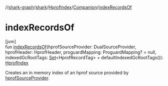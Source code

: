 //[shark-graph](../../../../index.md)/[shark](../../index.md)/[HprofIndex](../index.md)/[Companion](index.md)/[indexRecordsOf](index-records-of.md)

# indexRecordsOf

[jvm]\
fun [indexRecordsOf](index-records-of.md)(hprofSourceProvider: DualSourceProvider, hprofHeader: HprofHeader, proguardMapping: ProguardMapping? = null, indexedGcRootTags: [Set](https://kotlinlang.org/api/latest/jvm/stdlib/kotlin.collections/-set/index.html)&lt;HprofRecordTag&gt; = defaultIndexedGcRootTags()): [HprofIndex](../index.md)

Creates an in memory index of an hprof source provided by [hprofSourceProvider](index-records-of.md).
